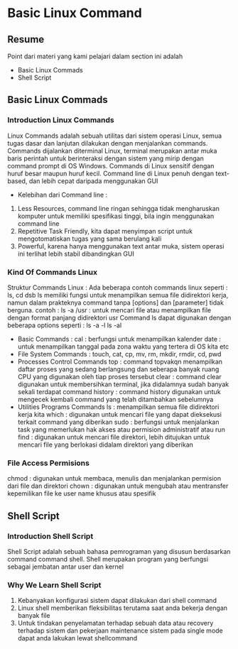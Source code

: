 # Basic Linux Command
## Resume
Point dari materi yang kami pelajari dalam section ini adalah 
-	Basic Linux Commads
-	Shell Script
## Basic Linux Commads
### Introduction  Linux Commands
Linux Commands adalah sebuah utilitas dari sistem operasi Linux, semua tugas dasar dan lanjutan dilakukan dengan menjalankan commands. Commands dijalankan diterminal Linux, terminal merupakan antar muka baris perintah untuk berinteraksi dengan sistem yang mirip dengan command prompt di OS Windows. Commands di Linux sensitif dengan huruf besar maupun huruf kecil.
Command line di Linux penuh dengan text-based, dan lebih cepat daripada menggunakan GUI
- Kelebihan dari Command line :
1. Less Resources, command line ringan sehingga tidak mengharuskan komputer untuk memiliki spesifikasi tinggi, bila ingin menggunakan command line
2. Repetitive Task Friendly, kita dapat menyimpan script untuk mengotomatiskan tugas yang sama berulang kali
3. Powerful, karena hanya menggunakan text antar muka, sistem operasi ini  terlihat lebih stabil dibandingkan GUI
### Kind Of Commands Linux 
Struktur Commands Linux :
Ada beberapa contoh commands linux seperti : ls, cd dsb
ls memiliki fungsi untuk menampilkan semua file didirektori kerja, namun dalam prakteknya command tanpa [options] dan [parameter] tidak berguna.
contoh : 
ls -a /usr : untuk mencari file atau menampilkan file dengan format panjang didirektori usr
Command ls dapat digunakan dengan beberapa options seperti :
ls -a -l
ls -al
- Basic Commands :
cal : berfungsi untuk menampilkan kalender
date : untuk menampilkan tanggal pada zona waktu yang tertera di OS kita
etc
- File System Commands :
touch, cat, cp, mv, rm, mkdir, rmdir, cd, pwd
- Processes Control Commands
top : command topvakqn menampilkan daftar proses yang sedang berlangsung dan seberapa banyak ruang CPU yang digunakan oleh tiap proses tersebut
clear : command clear digunakan untuk membersihkan terminal, jika didalamnya sudah banyak sekali terdapat command
history : command history digunakan untuk mengecek kembali command yang telah ditambahkan sebelumnya
- Utilities Programs Commands
ls : menampilkan semua file didirektori kerja kita
which : digunakan untuk mencari file yang dapat dieksekusi terkait command yang diberikan
sudo : berfungsi untuk menjalankan task yang memerlukan hak akses atau permision administratif atau run
find : digunakan untuk mencari file direktori, lebih ditujukan untuk mencari file yang berlokasi didalam direktori yang diberikan
### File Access Permisions
chmod : digunakan untuk membaca, menulis dan menjalankan permision dari file dan direktori
chown : digunakan untuk mengubah atau mentransfer kepemilikan file ke user name khusus atau spesifik
## Shell Script
### Introduction Shell Script 
Shell Script  adalah sebuah bahasa pemrograman yang disusun berdasarkan command command shell.
Shell merupakan program yang berfungsi sebagai jembatan antar user dan kernel
### Why We Learn Shell Script 
1. Kebanyakan konfigurasi sistem dapat dilakukan dari shell command
2. Linux shell memberikan fleksibilitas terutama saat anda bekerja dengan banyak file
3. Untuk tindakan penyelamatan terhadap sebuah data atau recovery terhadap sistem dan pekerjaan maintenance sistem pada single mode dapat anda lakukan lewat shellcommand
